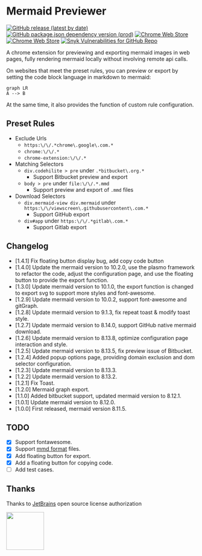 # Mermaid Previewer

[![GitHub release (latest by date)](https://img.shields.io/github/v/release/zephyraft/mermaid-previewer)](https://github.com/zephyraft/mermaid-previewer/releases)
[![GitHub package.json dependency version (prod)](https://img.shields.io/github/package-json/dependency-version/zephyraft/mermaid-previewer/mermaid)](https://github.com/mermaid-js/mermaid)
[![Chrome Web Store](https://img.shields.io/chrome-web-store/v/oidjnlhbegipkcklbdfnbkikplpghfdl)](https://chrome.google.com/webstore/detail/mermaid-previewer/oidjnlhbegipkcklbdfnbkikplpghfdl)
[![Chrome Web Store](https://img.shields.io/chrome-web-store/users/oidjnlhbegipkcklbdfnbkikplpghfdl)](https://chrome.google.com/webstore/detail/mermaid-previewer/oidjnlhbegipkcklbdfnbkikplpghfdl)
[![Snyk Vulnerabilities for GitHub Repo](https://img.shields.io/snyk/vulnerabilities/github/zephyraft/mermaid-previewer)](https://github.com/zephyraft/mermaid-previewer/security)

A chrome extension for previewing and exporting mermaid images in web pages, fully rendering mermaid locally without involving remote api calls.

On websites that meet the preset rules, you can preview or export by setting the code block language in markdown to mermaid:
```mermaid
graph LR
A --> B
```

At the same time, it also provides the function of custom rule configuration.

## Preset Rules

- Exclude Urls
  - `https:\/\/.*chrome\.google\.com.*`
  - `chrome:\/\/.*`
  - `chrome-extension:\/\/.*`
- Matching Selectors
  - `div.codehilite > pre` under `.*bitbucket\.org.*`
    - Support Bitbucket preview and export
  - `body > pre` under `file:\/\/.*.mmd`
    - Support preview and export of `.mmd` files
- Download Selectors
  - `div.mermaid-view div.mermaid` under `https:\/\/viewscreen\.githubusercontent\.com.*`
    - Support GitHub export
  - `div#app` under `https:\/\/.*gitlab\.com.*`
    - Support Gitlab export

## Changelog
- [1.4.1]  Fix floating button display bug, add copy code button
- [1.4.0]  Update the mermaid version to 10.2.0, use the plasmo framework to refactor the code, adjust the configuration page, and use the floating button to provide the export function.
- [1.3.0]  Update mermaid version to 10.1.0, the export function is changed to export svg to support more styles and font-awesome.
- [1.2.9]  Update mermaid version to 10.0.2, support font-awesome and gitGraph.
- [1.2.8]  Update mermaid version to 9.1.3, fix repeat toast & modify toast style.
- [1.2.7]  Update mermaid version to 8.14.0, support GitHub native mermaid download.
- [1.2.6]  Update mermaid version to 8.13.8, optimize configuration page interaction and style.
- [1.2.5]  Update mermaid version to 8.13.5, fix preview issue of Bitbucket.
- [1.2.4]  Added popup options page, providing domain exclusion and dom selector configuration.
- [1.2.3]  Update mermaid version to 8.13.3.
- [1.2.2]  Update mermaid version to 8.13.2.
- [1.2.1]  Fix Toast.
- [1.2.0]  Mermaid graph export.
- [1.1.0]  Added bitbucket support, updated mermaid version to 8.12.1.
- [1.0.1]  Update mermaid version to 8.12.0.
- [1.0.0]  First released, mermaid version 8.11.5.

## TODO

- [x] Support fontawesome.
- [x] Support [mmd format](https://github.com/mermaid-js/mermaid-cli) files.
- [x] Add floating button for export.
- [x] Add a floating button for copying code.
- [ ] Add test cases.

## Thanks
Thanks to [JetBrains](https://www.jetbrains.com/?from=ferry) open source license authorization
<p>
 <a href="https://www.jetbrains.com/?from=ferry">
   <img height="100" src="https://www.jetbrains.com/company/brand/img/logo6.svg" alt="">
 </a>
</p>
